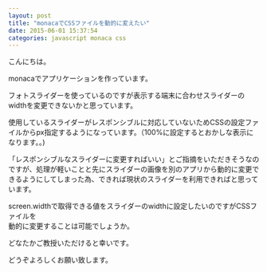 ```yaml
---
layout: post
title: "monacaでCSSファイルを動的に変えたい"
date: 2015-06-01 15:37:54
categories: javascript monaca css
---
```

<p>こんにちは。</p>

<p>monacaでアプリケーションを作っています。</p>

<p>フォトスライダーを使っているのですが表示する端末に合わせスライダーのwidthを変更できないかと思っています。</p>

<p>使用しているスライダーがレスポンシブルに対応していないためCSSの設定ファイルからpx指定するようになっています。（100%に設定するとおかしな表示になります。。)</p>

<p>「レスポンシブルなスライダーに変更すればいい」とご指摘をいただきそうなのですが、処理が軽いことと先にスライダーの画像を別のアプリから動的に変更できるようにしてしまった為、できれば現状のスライダーを利用できればと思っています。</p>

<p>screen.widthで取得できる値をスライダーのwidthに設定したいのですがCSSファイルを<br>
動的に変更することは可能でしょうか。</p>

<p>どなたかご教授いただけると幸いです。</p>

<p>どうぞよろしくお願い致します。</p>
